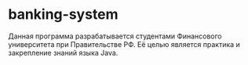 # banking-system
Данная программа разрабатывается студентами Финансового университета при Правительстве РФ.
Её целью является практика и закрепление знаний языка Java.

